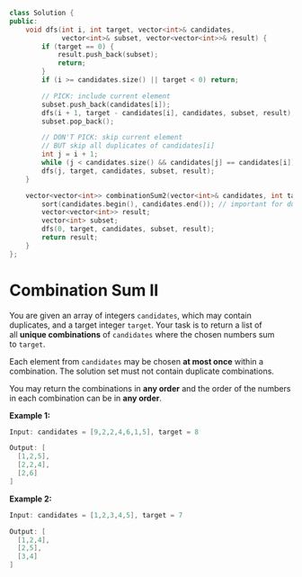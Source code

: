 ```cpp
class Solution {
public:
    void dfs(int i, int target, vector<int>& candidates, 
             vector<int>& subset, vector<vector<int>>& result) {
        if (target == 0) {
            result.push_back(subset);
            return;
        }
        if (i >= candidates.size() || target < 0) return;

        // PICK: include current element
        subset.push_back(candidates[i]);
        dfs(i + 1, target - candidates[i], candidates, subset, result);
        subset.pop_back();

        // DON'T PICK: skip current element
        // BUT skip all duplicates of candidates[i]
        int j = i + 1;
        while (j < candidates.size() && candidates[j] == candidates[i]) j++;
        dfs(j, target, candidates, subset, result);
    }

    vector<vector<int>> combinationSum2(vector<int>& candidates, int target) {
        sort(candidates.begin(), candidates.end()); // important for duplicates
        vector<vector<int>> result;
        vector<int> subset;
        dfs(0, target, candidates, subset, result);
        return result;
    }
};

```

# Combination Sum II

You are given an array of integers `candidates`, which may contain duplicates, and a target integer `target`. Your task is to return a list of all **unique combinations** of `candidates` where the chosen numbers sum to `target`.

Each element from `candidates` may be chosen **at most once** within a combination. The solution set must not contain duplicate combinations.

You may return the combinations in **any order** and the order of the numbers in each combination can be in **any order**.

**Example 1:**

```java
Input: candidates = [9,2,2,4,6,1,5], target = 8

Output: [
  [1,2,5],
  [2,2,4],
  [2,6]
]
```

**Example 2:**

```java
Input: candidates = [1,2,3,4,5], target = 7

Output: [
  [1,2,4],
  [2,5],
  [3,4]
]
```